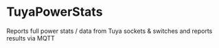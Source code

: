 # TuyaPowerStats
Reports full power stats / data from Tuya sockets &amp; switches and reports results via MQTT
